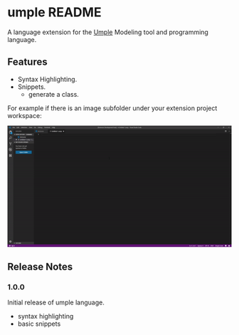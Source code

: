 # umple README

A language extension for the [Umple](http://cruise.site.uottawa.ca/umple/) Modeling tool and programming language.

## Features

- Syntax Highlighting.
- Snippets.
    - generate a class.

For example if there is an image subfolder under your extension project workspace:

![snippets](images/README/snippets.gif)

## Release Notes

### 1.0.0

Initial release of umple language. 
- syntax highlighting
- basic snippets
